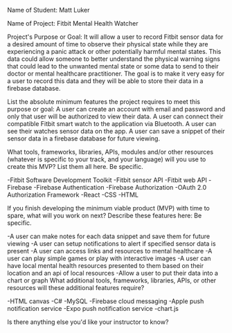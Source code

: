 Name of Student:  Matt Luker

Name of Project:  Fitbit Mental Health Watcher

Project's Purpose or Goal: It will allow a user to record Fitbit sensor data for a desired amount of time to observe their physical state while they are experiencing a panic attack or other potentially harmful mental states.  This data could allow someone to better understand the physical warning signs that could lead to the unwanted mental state or some data to send to their doctor or mental healthcare practitioner.  The goal is to make it very easy for a user to record this data and they will be able to store their data in a firebase database.

List the absolute minimum features the project requires to meet this purpose or goal: A user can create an account with email and password and only that user will be authorized to view their data.  A user can connect their compatible Fitbit smart watch to the application via Bluetooth.  A user can see their watches sensor data on the app.  A user can save a snippet of their sensor data in a firebase database for future viewing.

What tools, frameworks, libraries, APIs, modules and/or other resources (whatever is specific to your track, and your language) will you use to create this MVP? List them all here. Be specific.

-Fitbit Software Development Toolkit
-Fitbit sensor API
-Fitbit web API
-Firebase
-Firebase Authentication
-Firebase Authorization
-OAuth 2.0 Authorization Framework
-React
-CSS
-HTML


If you finish developing the minimum viable product (MVP) with time to spare, what will you work on next? Describe these features here: Be specific.

-A user can make notes for each data snippet and save them for future viewing
-A user can setup notifications to alert if specified sensor data is present
-A user can access links and resources to mental healthcare
-A user can play simple games or play with interactive images
-A user can have local mental health resources presented to them based on their location and an api of local resources
-Allow a user to put their data into a chart or graph
What additional tools, frameworks, libraries, APIs, or other resources will these additional features require?

-HTML canvas
-C#
-MySQL
-Firebase cloud messaging
-Apple push notification service
-Expo push notification service
-chart.js

Is there anything else you'd like your instructor to know?